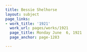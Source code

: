```yaml
---
title: Bessie Shelhorse
layout: subject
page_links:
- work_title: '1921'
  work_url: pages/works/1921
  page_title: Monday June  6, 1921
  page_anchor: page-1283

---
```

